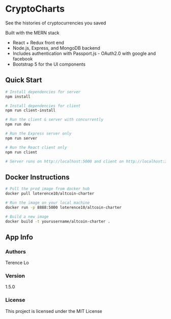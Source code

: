 # CryptoCharts

See the histories of cryptocurrencies you saved

Built with the MERN stack
- React + Redux front end 
- Node.js, Express, and MongoDB backend
- Includes authentication with Passport.js - OAuth2.0 with google and facebook
- Bootstrap 5 for the UI components

<!-- Example of the app is deployed on:
https://altcoin-charter-prod-43963c381922.herokuapp.com -->

## Quick Start

```bash
# Install dependencies for server
npm install

# Install dependencies for client
npm run client-install

# Run the client & server with concurrently
npm run dev

# Run the Express server only
npm run server

# Run the React client only
npm run client

# Server runs on http://localhost:5000 and client on http://localhost:3000
```

## Docker Instructions

```bash
# Pull the prod image from docker hub
docker pull loterence10/altcoin-charter

# Run the image on your local machine
docker run -p 8888:5000 loterence10/altcoin-charter

# Build a new image
docker build -t yourusername/altcoin-charter .
```

<!-- Staging link:
https://altcoin-charter-staging-c12857019436.herokuapp.com/ -->


## App Info

### Authors

Terence Lo

### Version

1.5.0

### License

This project is licensed under the MIT License
